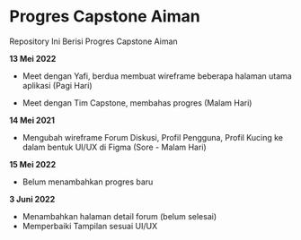 # Progres Capstone Aiman

Repository Ini Berisi Progres Capstone Aiman


**13 Mei 2022**  

  * Meet dengan Yafi, berdua membuat wireframe beberapa halaman utama aplikasi (Pagi Hari)

  * Meet dengan Tim Capstone, membahas progres (Malam Hari)


**14 Mei 2021**  

  * Mengubah wireframe Forum Diskusi, Profil Pengguna, Profil Kucing ke dalam bentuk UI/UX di Figma (Sore - Malam Hari)

**15 Mei 2022**
  * Belum menambahkan progres baru 

**3 Juni 2022**
  * Menambahkan halaman detail forum (belum selesai) 
  * Memperbaiki Tampilan sesuai UI/UX

